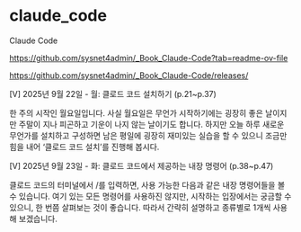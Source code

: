 # claude_code
Claude Code

https://github.com/sysnet4admin/_Book_Claude-Code?tab=readme-ov-file

https://github.com/sysnet4admin/_Book_Claude-Code/releases/

[V] 2025년 9월 22일 - 월: 클로드 코드 설치하기 (p.21~p.37)

한 주의 시작인 월요일입니다.
사실 월요일은 무언가 시작하기에는 굉장히 좋은 날이지만 주말이 지나 피곤하고 기운이 나지 않는 날이기도 합니다.
하지만 오늘 하루 새로운 무언가를 설치하고 구성하면 남은 평일에 굉장히 재미있는 실습을 할 수 있으니 조금만 힘을 내어 ‘클로드 코드 설치’를 진행해 봅시다.

[V] 2025년 9월 23일 - 화: 클로드 코드에서 제공하는 내장 명령어 (p.38~p.47)

클로드 코드의 터미널에서 /를 입력하면, 사용 가능한 다음과 같은 내장 명령어들을 볼 수 있습니다.
여기 있는 모든 명령어를 사용하진 않지만, 시작하는 입장에서는 궁금할 수 있으니, 한 번쯤 살펴보는 것이 좋습니다.
따라서 간략히 설명하고 종류별로 1개씩 사용해 보겠습니다.
